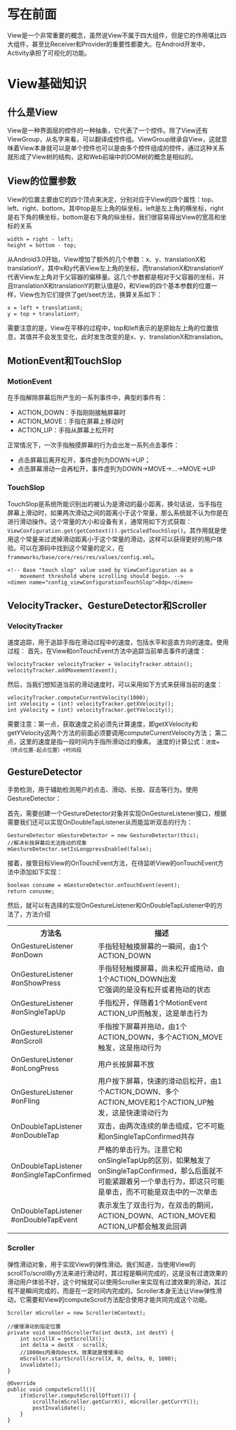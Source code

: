 # 写在前面
View是一个非常重要的概念，虽然说View不属于四大组件，但是它的作用堪比四大组件，甚至比Receiver和Provider的重要性都要大。在Android开发中，Activity承担了可视化的功能。

# View基础知识

## 什么是View
View是一种界面层的控件的一种抽象，它代表了一个控件。除了View还有ViewGroup，从名字来看，可以翻译成控件组。ViewGroup继承自View，这就意味着View本身就可以是单个控件也可以是由多个控件组成的控件，通过这种关系就形成了View树的结构，这和Web前端中的DOM树的概念是相似的。

## View的位置参数
View的位置主要由它的四个顶点来决定，分别对应于View的四个属性：top、left、right、bottom，其中top是左上角的纵坐标，left是左上角的横坐标，right是右下角的横坐标，bottom是右下角的纵坐标，我们很容易得出View的宽高和坐标的关系

```
width = right - left;
height = bottom - top;
```

从Android3.0开始，View增加了额外的几个参数：x、y、translationX和translationY，其中x和y代表View左上角的坐标，而translationX和translationY代表View左上角对于父容器的偏移量。这几个参数都是相对于父容器的坐标，并且translationX和translationY的默认值是0，和View的四个基本参数的位置一样，View也为它们提供了get/seet方法，换算关系如下：

```
x = left + translationX;
y = top + translationY;
```
需要注意的是，View在平移的过程中，top和left表示的是原始左上角的位置信息，其值并不会发生变化，此时发生改变的是x、y、translationX和translation。

## MotionEvent和TouchSlop
### MotionEvent
在手指解除屏幕后所产生的一系列事件中，典型的事件有：
- ACTION_DOWN：手指刚刚接触屏幕时
- ACTION_MOVE：手指在屏幕上移动时
- ACTION_UP：手指从屏幕上松开时

正常情况下，一次手指触摸屏幕的行为会出发一系列点击事件：
- 点击屏幕后离开松开，事件虚列为DOWN->UP；
- 点击屏幕滑动一会再松开，事件虚列为DOWN->MOVE->...->MOVE->UP

### TouchSlop
TouchSlop是系统所能识别出的被认为是滑动的最小距离，换句话说，当手指在屏幕上滑动时，如果两次滑动之间的距离小于这个常量，那么系统就不认为你是在进行滑动操作。这个常量的大小和设备有关，通常用如下方式获取：`ViewConfiguration.get(getContext()).getScaledTouchSlop()`。其作用就是使用这个常量来过滤掉滑动距离小于这个常量的滑动，这样可以获得更好的用户体验。可以在源码中找到这个常量的定义，在`frameworks/base/core/res/res/values/config.xml`。

```
<!-- Base "touch slop" value used by ViewConfiguration as a
    movement threshold where scrolling should begin. -->
<dimen name="config_viewConfigurationTouchSlop">8dp</dimen>
```

## VelocityTracker、GestureDetector和Scroller
### VelocityTracker
速度追踪，用于追踪手指在滑动过程中的速度，包括水平和竖直方向的速度。使用过程：
首先，在View和onTouchEvent方法中追踪当前单击事件的速度：

```
VelocityTracker velocityTracker = VelocityTracker.obtain();
velocityTracker.addMovement(event);
```
然后，当我们想知道当前的滑动速度时，可以采用如下方式来获得当前的速度：

```
velocityTracker.computeCurrentVelocity(1000);
int xVelocity = (int) velocityTracker.getXVelocity();
int yVelocity = (int) velocityTracker.getYVelocity();
```

需要注意：第一点，获取速度之前必须先计算速度，即getXVelocity和getYVelocity这两个方法的前面必须要调用computeCurrentVelocity方法；
第二点，这里的速度是指一段时间内手指所滑动过的像素。
速度的计算公式：`进度=（终点位置-起点位置）÷时间段`

## GestureDetector
手势检测，用于辅助检测用户的点击、滑动、长按、双击等行为。使用GestureDetector：

首先，需要创建一个GestureDetector对象并实现OnGestureListener接口，根据需要我们还可以实现OnDoubleTapListener从而能监听双击的行为：
```
GestureDetector mGestureDetector = new GestureDetector(this);
//解决长按屏幕后无法拖动的现象
mGestureDetector.setIsLongpressEnabled(false);
```
接着，接管目标View的OnTouchEvent方法，在待监听View的onTouchEvent方法中添加如下实现：

```
boolean consume = mGestureDetector.onTouchEvent(event);
return conusme;
```
然后，就可以有选择的实现OnGestureListener和OnDoubleTapListener中的方法了，方法介绍

<html>
<table width="1000">
  <tr>
    <th>方法名</th>
    <th>描述</th>
  </tr>
  <tr>
    <td>OnGestureListener<br/>#onDown</td>
    <td>手指轻轻触摸屏幕的一瞬间，由1个ACTION_DOWN</td>
  </tr>
  <tr>
    <td>OnGestureListener<br/>#onShowPress</td>
    <td>手指轻轻触摸屏幕，尚未松开或拖动，由1个ACTION_DOWN出发<br/>
    它强调的是没有松开或者拖动的状态</td>
  </tr>
  <tr>
    <td>OnGestureListener<br/>#onSingleTapUp</td>
    <td>手指松开，伴随着1个MotionEvent ACTION_UP而触发，这是单击行为</td>
  </tr>
  <tr>
    <td>OnGestureListener<br/>#onScroll</td>
    <td>手指按下屏幕并拖动，由1个ACTION_DOWN，多个ACTION_MOVE触发，这是拖动行为</td>
  </tr>
  <tr>
    <td>OnGestureListener<br/>#onLongPress</td>
    <td>用户长按屏幕不放</td>
  </tr>
  <tr>
    <td>OnGestureListener<br/>#onFling</td>
    <td>用户按下屏幕，快速的滑动后松开，由1个ACTION_DOWN、多个ACTION_MOVE和1个ACTION_UP触发，这是快速滑动行为</td>
  </tr>
  <tr>
    <td>OnDoubleTapListener<br/>#onDoubleTap</td>
    <td>双击，由两次连续的单击组成，它不可能和onSingleTapConfirmed共存</td>
  </tr>
  <tr>
    <td>OnDoubleTapListener<br/>#onSingleTapConfirmed</td>
    <td>严格的单击行为。注意它和onSingleTapUp的区别，如果触发了onSingleTapConfirmed，那么后面就不可能紧跟着另一个单击行为，即这只可能是单击，而不可能是双击中的一次单击</td>
  </tr>
  <tr>
    <td>OnDoubleTapListener<br/>#onDoubleTapEvent</td>
    <td>表示发生了双击行为，在双击的期间，ACTION_DOWN、ACTION_MOVE和ACTION_UP都会触发此回调</td>
  </tr>
</table>
</html>

### Scroller
弹性滑动对象，用于实现View的弹性滑动。我们知道，当使用View的scrollTo/scrollBy方法来进行滑动时，其过程是瞬间完成的，这是没有过渡效果的滑动用户体验不好，这个时候就可以使用Scroller来实现有过渡效果的滑动，其过程不是瞬间完成的，而是在一定时间内完成的。Scroller本身无法让View弹性滑动，它需要和View的computeScroll方法配合使用才能共同完成这个功能。

```
Scroller mScroller = new Scroller(mContext);

//缓慢滑动到指定位置
private void smoothScrollerTo(int destX, int destY) {
    int scrollX = getScrollX();
    int delta = destX - scrollX;
    //1000ms内滑向destX，效果就是慢慢滑动
    mScroller.startScroll(scrollX, 0, delta, 0, 1000);
    invalidate();
}

@Override
public void computeScroll(){
    if(mScroller.computeScrollOffset()) {
        scrollTo(mScroller.getCurrX(), mScroller.getCurrY());
        postInvalidate();
    }
}
```






